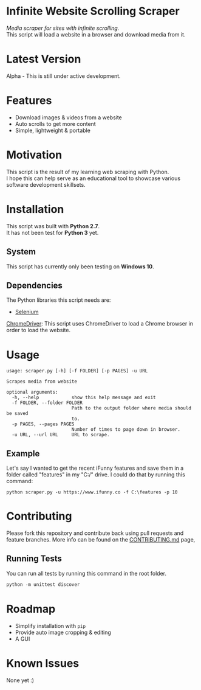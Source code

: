 # Infinite Website Scrolling Scraper
_Media scraper for sites with infinite scrolling._  
This script will load a website in a browser and download media from it.

# Latest Version
Alpha - This is still under active development.

# Features
- Download images & videos from a website
- Auto scrolls to get more content
- Simple, lightweight & portable

# Motivation
This script is the result of my learning web scraping with Python.  
I hope this can help serve as an educational tool to showcase various software
development skillsets.

# Installation
This script was built with **Python 2.7**.  
It has not been test for **Python 3** yet.

## System
This script has currently only been testing on **Windows 10**.

## Dependencies
The Python libraries this script needs are:
- [Selenium](http://selenium-python.readthedocs.io/)

[ChromeDriver](https://sites.google.com/a/chromium.org/chromedriver/):
This script uses ChromeDriver to load a Chrome browser in order to load the website.

# Usage
```
usage: scraper.py [-h] [-f FOLDER] [-p PAGES] -u URL

Scrapes media from website

optional arguments:
  -h, --help            show this help message and exit
  -f FOLDER, --folder FOLDER
                        Path to the output folder where media should be saved
                        to.
  -p PAGES, --pages PAGES
                        Number of times to page down in browser.
  -u URL, --url URL     URL to scrape.
  ```

## Example
Let's say I wanted to get the recent iFunny features and save them in a folder
called "features" in my "C:/" drive. I could do that by running this command:
```
python scraper.py -u https://www.ifunny.co -f C:\features -p 10
```

# Contributing
Please fork this repository and contribute back using pull requests and feature branches.
More info can be found on the [CONTRIBUTING.md](.github/CONTRIBUTING.md) page,



## Running Tests
You can run all tests by running this command in the root folder.
```python
python -m unittest discover
```

<!-- TODO:# Acknowledgements -->

# Roadmap
* Simplify installation with `pip`
* Provide auto image cropping & editing
* A GUI


# Known Issues
None yet :)
